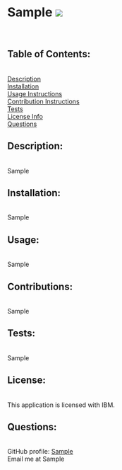 <h1>Sample <img src="https://img.shields.io/badge/License-IPL%201.0-blue"></h1><br>
      <h2>Table of Contents:</h2><br>
      <a href="#description">Description</a><br>
      <a href="#installation">Installation</a><br>
      <a href="#usage">Usage Instructions</a><br>
      <a href="#contribute">Contribution Instructions</a><br>
      <a href="#tests">Tests</a><br>
      <a href="#license">License Info</a><br>
      <a href="#questions">Questions</a><br>
      <h2>Description:</h2><br>
      Sample<br>
      <h2>Installation:</h2><br>
      Sample<br>
      <h2>Usage:</h2><br>
      Sample<br>
      <h2>Contributions:</h2><br>
      Sample<br>
      <h2>Tests:</h2><br>
      Sample<br>
      <h2>License:</h2><br>
      This application is licensed with IBM.<br>
      <h2>Questions:</h2><br>
      GitHub profile: <a href="https://github.com/Sample">Sample</a><br>
      Email me at Sample<br>
      